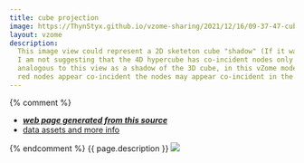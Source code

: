 ```yaml
---
title: cube projection
image: https://ThynStyx.github.io/vzome-sharing/2021/12/16/09-37-47-cube-projection/cube-projection.png
layout: vzome
description:
  This image view could represent a 2D sketeton cube "shadow" (If it was all black.) 
  I am not suggesting that the 4D hypercube has co-incident nodes only that,  
  analogous to this view as a shadow of the 3D cube, in this vZome model where its yellow and
  red nodes appear co-incident the nodes may appear co-incident in the 3D shadow model of the hypercube.
---
```


{% comment %}
 - [***web page generated from this source***][post]
 - [data assets and more info][github]

[post]: <https://ThynStyx.github.io/vzome-sharing/2021/12/16/cube-projection-09-37-47.html>
[github]: <https://github.com/ThynStyx/vzome-sharing/tree/main/2021/12/16/09-37-47-cube-projection/>
{% endcomment %}
{{ page.description }}
<vzome-viewer style="width: 100%; height: 65vh;"
       src="https://ThynStyx.github.io/vzome-sharing/2021/12/16/09-37-47-cube-projection/cube-projection.vZome" >
  <img src="https://ThynStyx.github.io/vzome-sharing/2021/12/16/09-37-47-cube-projection/cube-projection.png" />
</vzome-viewer>
